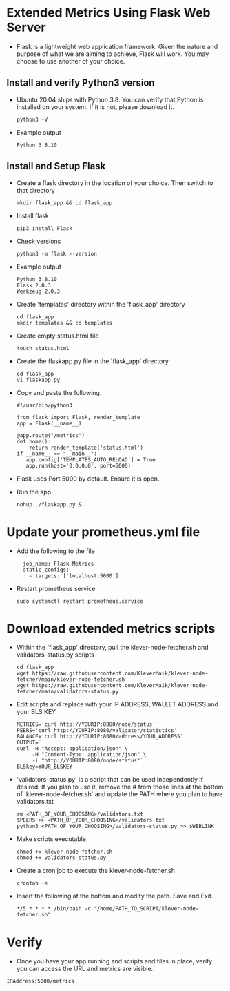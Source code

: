 # Extended Metrics Using Flask Web Server
- Flask is a lightweight web application framework. Given the nature and purpose of what we are aiming to achieve, Flask will work. You may choose to use another of your choice.

## Install and verify Python3 version
- Ubuntu 20.04 ships with Python 3.8. You can verify that Python is installed on your system. If it is not, please download it.

  ```
  python3 -V
  ```

- Example output

  ```
  Python 3.8.10
  ```

## Install and Setup Flask
- Create a flask directory in the location of your choice. Then switch to that directory

  ```
  mkdir flask_app && cd flask_app
  ```
  
- Install flask  

  ```
  pip3 install Flask
  ```  
  
- Check versions

  ```
  python3 -m flask --version
  ```
  
- Example output

  ```
  Python 3.8.10
  Flask 2.0.3
  Werkzeug 2.0.3
  ```

- Create 'templates' directory within the 'flask_app' directory
  
  ```
  cd flask_app
  mkdir templates && cd templates
  ```

- Create empty status.html file
  
  ```
  touch status.html
  ```

- Create the flaskapp.py file in the 'flask_app' directory

  ```
  cd flask_app
  vi flaskapp.py 
  ```

- Copy and paste the following. 

  ```
  #!/usr/bin/python3

  from flask import Flask, render_template
  app = Flask(__name__)

  @app.route("/metrics")
  def home():
      return render_template('status.html')
  if __name__ == "__main__":
     app.config['TEMPLATES_AUTO_RELOAD'] = True
     app.run(host='0.0.0.0', port=5000)
  ``` 
   
- Flask uses Port 5000 by default. Ensure it is open.

- Run the app

  ```
  nohup ./flaskapp.py &
  ```
  
# Update your prometheus.yml file

- Add the following to the file

  ```
  - job_name: Flask-Metrics
    static_configs:
      - targets: ['localhost:5000']
  ``` 

- Restart prometheus service

  ```
  sudo systemctl restart prometheus.service
  ```
  
# Download extended metrics scripts

- Within the 'flask_app' directory, pull the klever-node-fetcher.sh and validators-status.py scripts

  ```
  cd flask_app
  wget https://raw.githubusercontent.com/KleverMaik/klever-node-fetcher/main/klever-node-fetcher.sh
  wget https://raw.githubusercontent.com/KleverMaik/klever-node-fetcher/main/validators-status.py
  ```
- Edit scripts and replace with your IP ADDRESS, WALLET ADDRESS and your BLS KEY

  ```
  METRICS='curl http://YOURIP:8080/node/status'
  PEERS='curl http://YOURIP:8080/validator/statistics'
  BALANCE='curl http://YOURIP:8080/address/YOUR_ADDRESS'
  OUTPUT=`
  curl -H "Accept: application/json" \
       -H "Content-Type: application/json" \
       -i "http://YOURIP:8080/node/status"` 
  BLSkey=YOUR_BLSKEY
  ```
  
- 'validators-status.py' is a script that can be used independently if desired. If you plan to use it, remove the # from those lines at the bottom of 'klever-node-fetcher.sh' and update the PATH where you plan to have validators.txt

  ```
  rm <PATH_OF_YOUR_CHOOSING>/validators.txt
  $PEERS >> <PATH_OF_YOUR_CHOOSING>/validators.txt
  python3 <PATH_OF_YOUR_CHOOSING>/validators-status.py >> $WEBLINK
  ```
  
- Make scripts executable
  
  ```
  chmod +x klever-node-fetcher.sh
  chmod +x validators-status.py
  ```

- Create a cron job to execute the klever-node-fetcher.sh

  ```
  crontab -e
  ```
  
- Insert the following at the bottom and modify the path. Save and Exit.
  
  ```
  */5 * * * * /bin/bash -c "/home/PATH_TO_SCRIPT/klever-node-fetcher.sh"
  ```

# Verify 
- Once you have your app running and scripts and files in place, verify you can access the URL and metrics are visible.

```
IPAddress:5000/metrics
```

